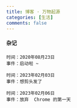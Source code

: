 ```yaml
---
title: 博客 · 万物起源
categories: [生活]
comments: false
---
```


#### 杂记

```
时间：2020年08月23日
事件：启动啦 ~
```

```
时间：2023年02月03日
事件：想剪头发了
```

```
时间：2023年02月06日
事件：放弃  Chrome 的第一天 
```

